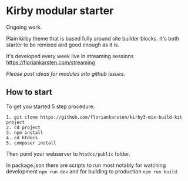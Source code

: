 # Kirby modular starter
Ongoing work.

Plain kirby theme that is based fully around site builder blocks. It's both starter to be remixed and good enough as it is.

It's developed every week live in streaming sessions https://floriankarsten.com/streaming

*Please post ideas for modules into github issues.*

## How to start
To get you started 5 step procedure.
```
1. git clone https://github.com/floriankarsten/kirby3-mix-build-kit project
2. cd project
3. npm install
4. cd htdocs
5. composer install
```

Then point your webserver to ```htodcs/public``` folder.

In package.json there are scripts to run most notably for watching development ```npm run dev``` and for building to production ```npm run build```.
